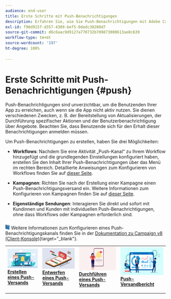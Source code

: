 ```yaml
---
audience: end-user
title: Erste Schritte mit Push-Benachrichtigungen
description: Erfahren Sie, wie Sie Push-Benachrichtigungen mit Adobe Campaign Web erstellen und senden
exl-id: f90d915f-d357-4309-bef5-0dedc30280d7
source-git-commit: d6c6aac9d9127a770732b709873008613ae8c639
workflow-type: tm+mt
source-wordcount: '197'
ht-degree: 100%

---
```


# Erste Schritte mit Push-Benachrichtigungen {#push}

Push-Benachrichtigungen sind unverzichtbar, um die Benutzenden Ihrer App zu erreichen, auch wenn sie die App nicht aktiv nutzen. Sie dienen verschiedenen Zwecken, z. B. der Bereitstellung von Aktualisierungen, der Durchführung spezifischer Aktionen und der Benutzerbenachrichtigung über Angebote. Beachten Sie, dass Benutzende sich für den Erhalt dieser Benachrichtigungen anmelden müssen.

Um Push-Benachrichtigungen zu erstellen, haben Sie drei Möglichkeiten:

* **Workflows**: Nachdem Sie eine Aktivität „Push-Kanal“ zu Ihrem Workflow hinzugefügt und die grundlegenden Einstellungen konfiguriert haben, erstellen Sie den Inhalt Ihrer Push-Benachrichtigungen über das Menü im rechten Bereich. Detaillierte Anweisungen zum Konfigurieren von Workflows finden Sie auf [dieser Seite](../workflows/gs-workflows.md).

* **Kampagnen**: Richten Sie nach der Erstellung einer Kampagne einen Push-Benachrichtigungsversand ein. Weitere Informationen zum Konfigurieren von Kampagnen finden Sie auf [dieser Seite](../campaigns/gs-campaigns.md).

* **Eigenständige Sendungen**: Interagieren Sie direkt und sofort mit Kundinnen und Kunden mit individuellen Push-Benachrichtigungen, ohne dass Workflows oder Kampagnen erforderlich sind.

![](../assets/do-not-localize/book.png) Weitere Informationen zum Konfigurieren eines Push-Benachrichtigungskanals finden Sie in der [Dokumentation zu Campaign v8 (Client-Konsole)](https://experienceleague.adobe.com/docs/campaign/campaign-v8/campaigns/send/push.html?lang=de){target="_blank"}.

<table style="table-layout:fixed"><tr style="border: 0;">
<td>
<a href="create-push.md">
<img alt="Erstellen eines Push-Versands" src="assets/do-not-localize/push_create.jpeg">
</a>
<div><a href="create-push.md"><strong>Erstellen eines Push-Versands</strong>
</div>
<p>
</td>
<td>
<a href="content-push.md">
<img alt="Entwerfen eines Push-Versands" src="assets/do-not-localize/push_design.jpeg">
</a>
<div>
<a href="content-push.md"><strong>Entwerfen eines Push-Versands<strong></strong></a>
</div>
<p></td>
<td>
<a href="send-push.md">
<img alt="Durchführen eines Push-Versands" src="assets/do-not-localize/push_send.jpeg">
</a>
<div>
<a href="send-push.md"><strong>Durchführen eines Push-Versands</strong></a>
</div>
<p>
</td>
<td>
<a href="send-push.md">
<img alt="Push-Versandbericht" src="assets/do-not-localize/push_report.jpeg">
</a>
<div>
<a href="send-push.md"><strong>Push-Versandbericht</strong></a>
</div>
<p>
</td>
</tr></table>